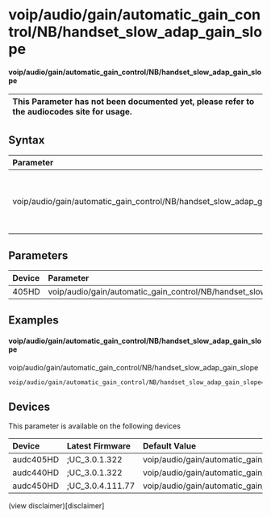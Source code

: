 ﻿---
description: voip/audio/gain/automatic_gain_control/NB/handset_slow_adap_gain_slope
search: false
---

# voip/audio/gain/automatic_gain_control/NB/handset_slow_adap_gain_slope

#### voip/audio/gain/automatic_gain_control/NB/handset_slow_adap_gain_slope


| This Parameter has not been documented yet, please refer to the audiocodes site for usage.  |
| :--- |

## Syntax
| Parameter | Syntax |
| :--- | :--- |
|voip/audio/gain/automatic_gain_control/NB/handset_slow_adap_gain_slope | {% raw %} undefined {% endraw %} |

## Parameters
|Device|Parameter|value|Description|
|:---|:---|:---|:---|
| 405HD | voip/audio/gain/automatic_gain_control/NB/handset_slow_adap_gain_slope |  |  |

## Examples
#### voip/audio/gain/automatic_gain_control/NB/handset_slow_adap_gain_slope

voip/audio/gain/automatic_gain_control/NB/handset_slow_adap_gain_slope

```
voip/audio/gain/automatic_gain_control/NB/handset_slow_adap_gain_slope=1_00
```

## Devices
This parameter is available on the following devices

| Device | Latest Firmware | Default Value |
|:---|:---|:---|
| audc405HD | ;UC_3.0.1.322 | voip/audio/gain/automatic_gain_control/NB/handset_slow_adap_gain_slope=1_00 
| audc440HD | ;UC_3.0.1.322 | voip/audio/gain/automatic_gain_control/NB/handset_slow_adap_gain_slope=1_00 
| audc450HD | ;UC_3.0.4.111.77 | voip/audio/gain/automatic_gain_control/NB/handset_slow_adap_gain_slope=1_00 

(view disclaimer)[disclaimer]
